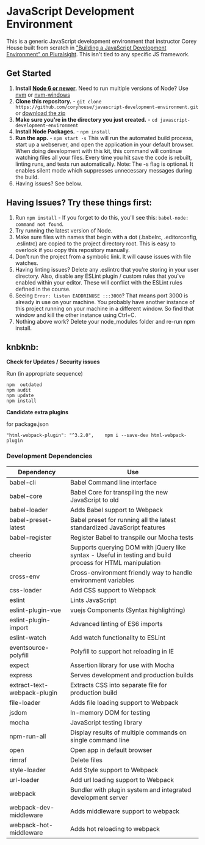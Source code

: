 # JavaScript Development Environment

This is a generic JavaScript development environment that instructor Corey House built from scratch in ["Building a JavaScript Development Environment" on Pluralsight](https://app.pluralsight.com/library/courses/javascript-development-environment/table-of-contents). This isn't tied to any specific JS framework.

## Get Started

1. **Install [Node 6 or newer](https://nodejs.org)**. Need to run multiple versions of Node? Use [nvm](https://github.com/creationix/nvm) or [nvm-windows](https://github.com/coreybutler/nvm-windows)
2. **Clone this repository.** - `git clone https://github.com/coryhouse/javascript-development-environment.git` or [download the zip](https://github.com/coryhouse/javascript-development-environment/archive/master.zip)
3. **Make sure you're in the directory you just created.** - `cd javascript-development-environment`
4. **Install Node Packages.** - `npm install`
5. **Run the app.** - `npm start -s`
This will run the automated build process, start up a webserver, and open the application in your default browser. When doing development with this kit, this command will continue watching files all your files. Every time you hit save the code is rebuilt, linting runs, and tests run automatically. Note: The -s flag is optional. It enables silent mode which suppresses unnecessary messages during the build.
6. Having issues? See below.

## Having Issues? Try these things first:

1. Run `npm install` - If you forget to do this, you'll see this: `babel-node: command not found`.
2. Try running the latest version of Node.
3. Make sure files with names that begin with a dot (.babelrc, .editorconfig, .eslintrc) are copied to the project directory root. This is easy to overlook if you copy this repository manually.
4. Don't run the project from a symbolic link. It will cause issues with file watches.
5. Having linting issues? Delete any .eslintrc that you're storing in your user directory. Also, disable any ESLint plugin / custom rules that you've enabled within your editor. These will conflict with the ESLint rules defined in the course.
6. Seeing `Error: listen EADDRINUSE :::3000`? That means port 3000 is already in use on your machine. You probably have another instance of this project running on your machine in a different window. So find that window and kill the other instance using Ctrl+C.
7. Nothing above work? Delete your node_modules folder and re-run npm install.

## knbknb:

**Check for Updates / Security issues**

Run (in appropriate sequence)


    npm  outdated
    npm audit
    npm update
    npm install

**Candidate extra plugins**

for package.json

    "html-webpack-plugin": "^3.2.0",    npm i --save-dev html-webpack-plugin
    

### Development Dependencies

| **Dependency**              | **Use**                                                                                                   |
| --------------------------- | --------------------------------------------------------------------------------------------------------- |
| babel-cli                   | Babel Command line interface                                                                              |
| babel-core                  | Babel Core for transpiling the new JavaScript to old                                                      |
| babel-loader                | Adds Babel support to Webpack                                                                             |
| babel-preset-latest         | Babel preset for running all the latest standardized JavaScript features                                  |
| babel-register              | Register Babel to transpile our Mocha tests                                                               |
| cheerio                     | Supports querying DOM with jQuery like syntax - Useful in testing and build process for HTML manipulation |
| cross-env                   | Cross-environment friendly way to handle environment variables                                            |
| css-loader                  | Add CSS support to Webpack                                                                                |
| eslint                      | Lints JavaScript                                                                                 |
| eslint-plugin-vue           | vuejs Components (Syntax highlighting)                                                                                |
| eslint-plugin-import        | Advanced linting of ES6 imports                                                                           |
| eslint-watch                | Add watch functionality to ESLint                                                                         |
| eventsource-polyfill        | Polyfill to support hot reloading in IE                                                                   |
| expect                      | Assertion library for use with Mocha                                                                      |
| express                     | Serves development and production builds                                                                  |
| extract-text-webpack-plugin | Extracts CSS into separate file for production build                                                      |
| file-loader                 | Adds file loading support to Webpack                                                                      |
| jsdom                       | In-memory DOM for testing                                                                                 |
| mocha                       | JavaScript testing library                                                                                |
| npm-run-all                 | Display results of multiple commands on single command line                                               |
| open                        | Open app in default browser                                                                               |
| rimraf                      | Delete files                                                                                              |
| style-loader                | Add Style support to Webpack                                                                              |
| url-loader                  | Add url loading support to Webpack                                                                        |
| webpack                     | Bundler with plugin system and integrated development server                                              |
| webpack-dev-middleware      | Adds middleware support to webpack                                                                        |
| webpack-hot-middleware      | Adds hot reloading to webpack                                                                             |
